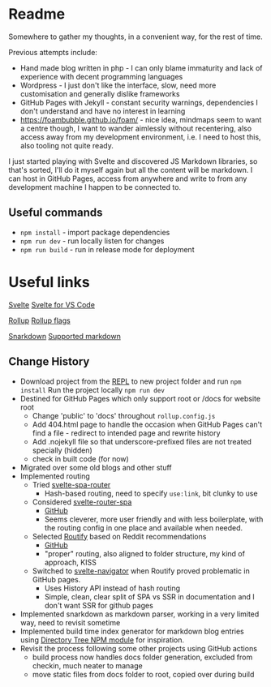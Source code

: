 # Readme

Somewhere to gather my thoughts, in a convenient way, for the rest of time.

Previous attempts include:
- Hand made blog written in php - I can only blame immaturity and lack of experience with decent programming languages
- Wordpress - I just don't like the interface, slow, need more customisation and generally dislike frameworks
- GitHub Pages with Jekyll - constant security warnings, dependencies I don't understand and have no interest in learning
- https://foambubble.github.io/foam/ - nice idea, mindmaps seem to want a centre though, I want to wander aimlessly without recentering, also access away from my development environment, i.e. I need to host this, also tooling not quite ready.

I just started playing with Svelte and discovered JS Markdown libraries, so that's sorted, I'll do it myself again but all the content will be markdown.
I can host in GitHub Pages, access from anywhere and write to from any development machine I happen to be connected to.

## Useful commands

- `npm install` - import package dependencies
- `npm run dev` - run locally listen for changes
- `npm run build` - run in release mode for deployment

# Useful links

[Svelte](https://svelte.dev)
[Svelte for VS Code](https://marketplace.visualstudio.com/items?itemName=svelte.svelte-vscode)

[Rollup](https://rollupjs.org)
[Rollup flags](https://rollupjs.org/guide/en/#command-line-flags)

[Snarkdown](https://github.com/developit/snarkdown/blob/master/test/index.js)
[Supported markdown](https://github.com/developit/snarkdown/blob/master/test/index.js)

## Change History

- Download project from the [REPL](https://svelte.dev/repl) to new project folder and run `npm install`
  Run the project locally `npm run dev`
- Destined for GitHub Pages which only support root or /docs for website root
  - Change 'public' to 'docs' throughout `rollup.config.js`
  - Add 404.html page to handle the occasion when GitHub Pages can't find a file - redirect to intended page and rewrite history
  - Add .nojekyll file so that underscore-prefixed files are not treated specially (hidden)
  - check in built code (for now)
- Migrated over some old blogs and other stuff
- Implemented routing
  - Tried [svelte-spa-router](https://github.com/ItalyPaleAle/svelte-spa-router)
    - Hash-based routing, need to specify `use:link`, bit clunky to use
  - Considered [svelte-router-spa](https://www.npmjs.com/package/svelte-router-spa) 
    - [GitHub](https://github.com/jorgegorka/svelte-router)
    - Seems cleverer, more user friendly and with less boilerplate, with the routing config in one place and available when needed.
  - Selected [Routify](https://routify.dev) based on Reddit recommendations
    - [GitHub](https://github.com/roxiness/routify)
    - "proper" routing, also aligned to folder structure, my kind of approach, KISS
  - Switched to [svelte-navigator](https://github.com/mefechoel/svelte-navigator) when Routify proved problematic in GitHub pages.
    - Uses History API instead of hash routing
    - Simple, clean, clear split of SPA vs SSR in documentation and I don't want SSR for github pages
- Implemented snarkdown as markdown parser, working in a very limited way, need to revisit sometime
- Implemented build time index generator for markdown blog entries using [Directory Tree NPM module](https://github.com/mihneadb/node-directory-tree/blob/master/lib/directory-tree.js) for inspiration.
- Revisit the process following some other projects using GitHub actions
  - build process now handles docs folder generation, excluded from checkin, much neater to manage
  - move static files from docs folder to root, copied over during build
